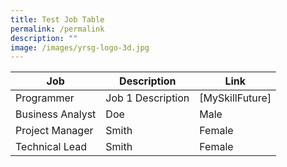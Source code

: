 ```yaml
---
title: Test Job Table
permalink: /permalink
description: ""
image: /images/yrsg-logo-3d.jpg
---
```

| Job | Description | Link |
| -------- | -------- | -------- |
| Programmer     | Job 1 Description  | [MySkillFuture]| 
| Business Analyst     | Doe      | Male     |
| Project Manager     | Smith    | Female   |
| Technical Lead     | Smith    | Female   |